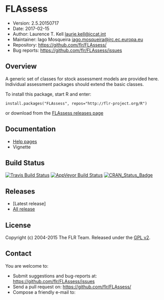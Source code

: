 
# FLAssess
- Version: 2.5.20150717
- Date: 2017-02-15
- Author: Laurence T. Kell <laurie.kell@iccat.int>
- Maintainer: Iago Mosqueira <iago.mosqueira@jrc.ec.europa.eu>
- Repository: <https://github.com/flr/FLAssess/>
- Bug reports: <https://github.com/flr/FLAssess/issues>

## Overview
A generic set of classes for stock assessment models are provided here. Individual assessment packages should extend the basic classes.

To install this package, start R and enter:

	install.packages("FLAssess", repos="http://flr-project.org/R")

or download from the [FLAssess releases page](https://github.com/flr/FLAssess/releases/latest)

## Documentation
- [Help pages](http://flr-project.org/FLAssess)
- Vignette

## Build Status
[![Travis Build Status](https://travis-ci.org/flr/FLAssess.svg?branch=master)](https://travis-ci.org/flr/FLAssess)
[![AppVeyor Build Status](https://ci.appveyor.com/api/projects/status/github/flr/FLAssess?branch=master&svg=true)](https://ci.appveyor.com/project/flr/FLAssess)
[![CRAN_Status_Badge](http://www.r-pkg.org/badges/version/FLAssess)](https://cran.r-project.org/package=FLAssess)

## Releases
- [Latest release]
- [All release](https://github.com/flr/FLAssess/releases/)

## License
Copyright (c) 2004-2015 The FLR Team. Released under the [GPL v2](http://www.gnu.org/licenses/gpl-2.0.html).

## Contact
You are welcome to:

- Submit suggestions and bug-reports at: <https://github.com/flr/FLAssess/issues>
- Send a pull request on: <https://github.com/flr/FLAssess/>
- Compose a friendly e-mail to: <flrteam AT flr-project.org>
